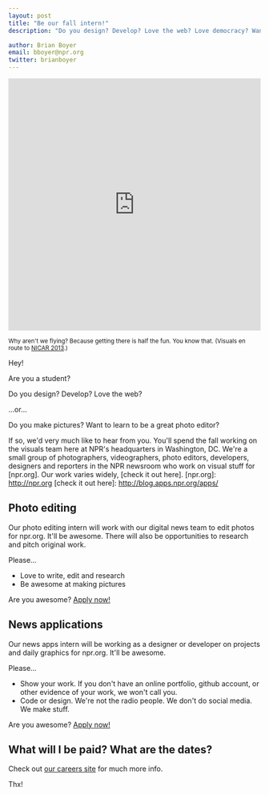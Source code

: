 ```yaml
---
layout: post
title: "Be our fall intern!"
description: "Do you design? Develop? Love the web? Love democracy? Want to spend this fall in Washington, DC?"

author: Brian Boyer
email: bboyer@npr.org
twitter: brianboyer
---
```


<style>.embed-container {position: relative; padding-bottom: 100%; height: 0; overflow: hidden;} .embed-container iframe, .embed-container object, .embed-container embed { position: absolute; top: 0; left: 0; width: 100%; height: 100%; }</style><div class='embed-container'><iframe width='100%' src='https://vine.co/v/bXm3FjFtqAp/embed/simple' frameborder='0' scrolling='no' allowtransparency='true'></iframe><script async src='//platform.vine.co/static/scripts/embed.js' charset='utf-8'></script></div>
<p><small>Why aren't we flying? Because getting there is half the fun. You know that. (Visuals en route to <a href="http://ire.org/conferences/nicar-2013/">NICAR 2013</a>.)</small></p>

Hey!

Are you a student?

Do you design? Develop? Love the web?

...or...

Do you make pictures? Want to learn to be a great photo editor?

If so, we'd very much like to hear from you. You'll spend the fall working on the visuals team here at NPR's headquarters in Washington, DC. We're a small group of photographers, videographers, photo editors, developers, designers and reporters in the NPR newsroom who work on visual stuff for [npr.org]. Our work varies widely, [check it out here].
[npr.org]: http://npr.org
[check it out here]: http://blog.apps.npr.org/apps/

## Photo editing

Our photo editing intern will work with our digital news team to edit photos for npr.org. It'll be awesome. There will also be opportunities to research and pitch original work.

Please...

- Love to write, edit and research
- Be awesome at making pictures

Are you awesome? [Apply now!](https://interns-npr.icims.com/jobs/2082/fall-2014%3a-digital-news%2c-picture-editing-%26-visual-journalist/job)

## News applications

Our news apps intern will be working as a designer or developer on projects and daily graphics for npr.org. It'll be awesome.

Please...

- Show your work. If you don't have an online portfolio, github account, or other evidence of your work, we won't call you.
- Code or design. We're not the radio people. We don't do social media. We make stuff.

Are you awesome? [Apply now!](https://interns-npr.icims.com/jobs/2085/fall-2014%3a-news-apps/job)

## What will I be paid? What are the dates?

Check out [our careers site](http://www.npr.org/about-npr/181881227/internships-at-npr) for much more info.

Thx!